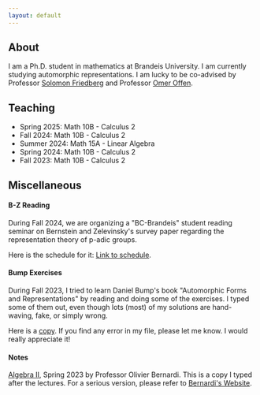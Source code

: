 ```yaml
---
layout: default
---
```





## About
I am a Ph.D. student in mathematics at Brandeis University. I am currently studying automorphic representations. I am lucky to be co-advised by Professor [Solomon Friedberg](https://sites.google.com/bc.edu/solomon-friedberg/) and Professor [Omer Offen](https://sites.google.com/brandeis.edu/offen/home).

## Teaching
- Spring 2025: Math 10B - Calculus 2
- Fall 2024: Math 10B - Calculus 2
- Summer 2024: Math 15A - Linear Algebra
- Spring 2024: Math 10B - Calculus 2
- Fall 2023: Math 10B - Calculus 2

## Miscellaneous

#### B-Z Reading
During Fall 2024, we are organizing a "BC-Brandeis" student reading seminar on Bernstein and Zelevinsky's survey paper regarding the representation theory of p-adic groups. 

Here is the schedule for it: [Link to schedule](./bzf2024.html).

#### Bump Exercises
During Fall 2023, I tried to learn Daniel Bump's book "Automorphic Forms and Representations" by reading and doing some of the exercises. I typed some of them out, even though lots (most) of my solutions are hand-waving, fake, or simply wrong. 

Here is a [copy](./docs/Exercise.pdf). If you find any error in my file, please let me know. I would really appreciate it!

#### Notes
[Algebra II](./docs/Algebra2notes.pdf), Spring 2023 by Professor Olivier Bernardi. This is a copy I typed after the lectures. For a serious version, please refer to [Bernardi's Website](https://sites.google.com/brandeis.edu/bernardi/teaching).
